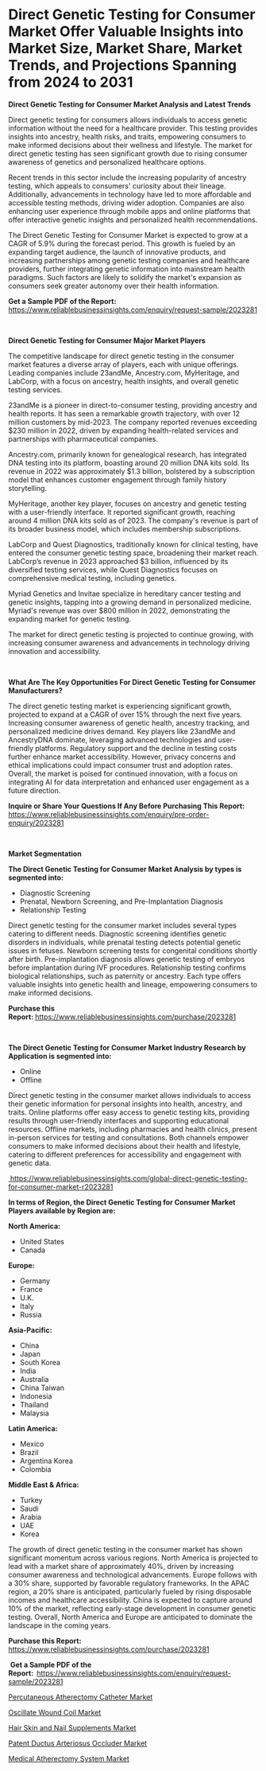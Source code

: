 <p><h1>Direct Genetic Testing for Consumer Market Offer Valuable Insights into Market Size, Market Share, Market Trends, and Projections Spanning from 2024 to 2031</h1></p><p><strong>Direct Genetic Testing for Consumer Market Analysis and Latest Trends</strong></p>
<p><p>Direct genetic testing for consumers allows individuals to access genetic information without the need for a healthcare provider. This testing provides insights into ancestry, health risks, and traits, empowering consumers to make informed decisions about their wellness and lifestyle. The market for direct genetic testing has seen significant growth due to rising consumer awareness of genetics and personalized healthcare options.</p><p>Recent trends in this sector include the increasing popularity of ancestry testing, which appeals to consumers' curiosity about their lineage. Additionally, advancements in technology have led to more affordable and accessible testing methods, driving wider adoption. Companies are also enhancing user experience through mobile apps and online platforms that offer interactive genetic insights and personalized health recommendations.</p><p>The Direct Genetic Testing for Consumer Market is expected to grow at a CAGR of 5.9% during the forecast period. This growth is fueled by an expanding target audience, the launch of innovative products, and increasing partnerships among genetic testing companies and healthcare providers, further integrating genetic information into mainstream health paradigms. Such factors are likely to solidify the market's expansion as consumers seek greater autonomy over their health information.</p></p>
<p><strong>Get a Sample PDF of the Report:&nbsp;</strong> <a href="https://www.reliablebusinessinsights.com/enquiry/request-sample/2023281?utm_campaign=1686&utm_medium=2&utm_source=Github&utm_content=ia&utm_term=28102024&utm_id=direct-genetic-testing-for-consumer">https://www.reliablebusinessinsights.com/enquiry/request-sample/2023281</a></p>
<p>&nbsp;</p>
<p><strong>Direct Genetic Testing for Consumer Major Market Players</strong></p>
<p><p>The competitive landscape for direct genetic testing in the consumer market features a diverse array of players, each with unique offerings. Leading companies include 23andMe, Ancestry.com, MyHeritage, and LabCorp, with a focus on ancestry, health insights, and overall genetic testing services.</p><p>23andMe is a pioneer in direct-to-consumer testing, providing ancestry and health reports. It has seen a remarkable growth trajectory, with over 12 million customers by mid-2023. The company reported revenues exceeding $230 million in 2022, driven by expanding health-related services and partnerships with pharmaceutical companies.</p><p>Ancestry.com, primarily known for genealogical research, has integrated DNA testing into its platform, boasting around 20 million DNA kits sold. Its revenue in 2022 was approximately $1.3 billion, bolstered by a subscription model that enhances customer engagement through family history storytelling.</p><p>MyHeritage, another key player, focuses on ancestry and genetic testing with a user-friendly interface. It reported significant growth, reaching around 4 million DNA kits sold as of 2023. The company's revenue is part of its broader business model, which includes membership subscriptions.</p><p>LabCorp and Quest Diagnostics, traditionally known for clinical testing, have entered the consumer genetic testing space, broadening their market reach. LabCorp’s revenue in 2023 approached $3 billion, influenced by its diversified testing services, while Quest Diagnostics focuses on comprehensive medical testing, including genetics.</p><p>Myriad Genetics and Invitae specialize in hereditary cancer testing and genetic insights, tapping into a growing demand in personalized medicine. Myriad's revenue was over $800 million in 2022, demonstrating the expanding market for genetic testing.</p><p>The market for direct genetic testing is projected to continue growing, with increasing consumer awareness and advancements in technology driving innovation and accessibility.</p></p>
<p>&nbsp;</p>
<p><strong>What Are The Key Opportunities For Direct Genetic Testing for Consumer Manufacturers?</strong></p>
<p><p>The direct genetic testing market is experiencing significant growth, projected to expand at a CAGR of over 15% through the next five years. Increasing consumer awareness of genetic health, ancestry tracking, and personalized medicine drives demand. Key players like 23andMe and AncestryDNA dominate, leveraging advanced technologies and user-friendly platforms. Regulatory support and the decline in testing costs further enhance market accessibility. However, privacy concerns and ethical implications could impact consumer trust and adoption rates. Overall, the market is poised for continued innovation, with a focus on integrating AI for data interpretation and enhanced user engagement as a future direction.</p></p>
<p><strong>Inquire or Share Your Questions If Any Before Purchasing This Report:</strong> <a href="https://www.reliablebusinessinsights.com/enquiry/pre-order-enquiry/2023281?utm_campaign=1686&utm_medium=2&utm_source=Github&utm_content=ia&utm_term=28102024&utm_id=direct-genetic-testing-for-consumer">https://www.reliablebusinessinsights.com/enquiry/pre-order-enquiry/2023281</a></p>
<p>&nbsp;</p>
<p><strong>Market Segmentation</strong></p>
<p><strong>The Direct Genetic Testing for Consumer Market Analysis by types is segmented into:</strong></p>
<p><ul><li>Diagnostic Screening</li><li>Prenatal, Newborn Screening, and Pre-Implantation Diagnosis</li><li>Relationship Testing</li></ul></p>
<p><p>Direct genetic testing for the consumer market includes several types catering to different needs. Diagnostic screening identifies genetic disorders in individuals, while prenatal testing detects potential genetic issues in fetuses. Newborn screening tests for congenital conditions shortly after birth. Pre-implantation diagnosis allows genetic testing of embryos before implantation during IVF procedures. Relationship testing confirms biological relationships, such as paternity or ancestry. Each type offers valuable insights into genetic health and lineage, empowering consumers to make informed decisions.</p></p>
<p><strong>Purchase this Report:&nbsp;</strong><a href="https://www.reliablebusinessinsights.com/purchase/2023281?utm_campaign=1686&utm_medium=2&utm_source=Github&utm_content=ia&utm_term=28102024&utm_id=direct-genetic-testing-for-consumer">https://www.reliablebusinessinsights.com/purchase/2023281</a></p>
<p>&nbsp;</p>
<p><strong>The Direct Genetic Testing for Consumer Market Industry Research by Application is segmented into:</strong></p>
<p><ul><li>Online</li><li>Offline</li></ul></p>
<p><p>Direct genetic testing in the consumer market allows individuals to access their genetic information for personal insights into health, ancestry, and traits. Online platforms offer easy access to genetic testing kits, providing results through user-friendly interfaces and supporting educational resources. Offline markets, including pharmacies and health clinics, present in-person services for testing and consultations. Both channels empower consumers to make informed decisions about their health and lifestyle, catering to different preferences for accessibility and engagement with genetic data.</p></p>
<p><a href="https://www.reliablebusinessinsights.com/global-direct-genetic-testing-for-consumer-market-r2023281?utm_campaign=1686&utm_medium=2&utm_source=Github&utm_content=ia&utm_term=28102024&utm_id=direct-genetic-testing-for-consumer">&nbsp;https://www.reliablebusinessinsights.com/global-direct-genetic-testing-for-consumer-market-r2023281</a></p>
<p><strong>In terms of Region, the Direct Genetic Testing for Consumer Market Players available by Region are:</strong></p>
<p>
    <p> <strong> North America: </strong>
        <ul>
            <li>United States</li>
            <li>Canada</li>
        </ul>
        </p> 
    <p> <strong> Europe: </strong>
        <ul>
            <li>Germany</li>
            <li>France</li>
            <li>U.K.</li>
            <li>Italy</li>
            <li>Russia</li>
        </ul>
        </p> 
    <p> <strong> Asia-Pacific: </strong>
        <ul>
            <li>China</li>
            <li>Japan</li>
            <li>South Korea</li>
            <li>India</li>
            <li>Australia</li>
            <li>China Taiwan</li>
            <li>Indonesia</li>
            <li>Thailand</li>
            <li>Malaysia</li>
        </ul>
        </p> 
    <p> <strong> Latin America: </strong>
        <ul>
            <li>Mexico</li>
            <li>Brazil</li>
            <li>Argentina Korea</li>
            <li>Colombia</li>
        </ul>
        </p> 
    <p> <strong> Middle East & Africa: </strong>
        <ul>
            <li>Turkey</li>
            <li>Saudi</li>
            <li>Arabia</li>
            <li>UAE</li>
            <li>Korea</li>
        </ul>
    </p>
    </p>
<p><p>The growth of direct genetic testing in the consumer market has shown significant momentum across various regions. North America is projected to lead with a market share of approximately 40%, driven by increasing consumer awareness and technological advancements. Europe follows with a 30% share, supported by favorable regulatory frameworks. In the APAC region, a 20% share is anticipated, particularly fueled by rising disposable incomes and healthcare accessibility. China is expected to capture around 10% of the market, reflecting early-stage development in consumer genetic testing. Overall, North America and Europe are anticipated to dominate the landscape in the coming years.</p></p>
<p><strong>Purchase this Report: </strong><a href="https://www.reliablebusinessinsights.com/purchase/2023281?utm_campaign=1686&utm_medium=2&utm_source=Github&utm_content=ia&utm_term=28102024&utm_id=direct-genetic-testing-for-consumer">https://www.reliablebusinessinsights.com/purchase/2023281</a></p>
<p>&nbsp;<strong>Get a Sample PDF of the Report:&nbsp;&nbsp;</strong><a href="https://www.reliablebusinessinsights.com/enquiry/request-sample/2023281?utm_campaign=1686&utm_medium=2&utm_source=Github&utm_content=ia&utm_term=28102024&utm_id=direct-genetic-testing-for-consumer">https://www.reliablebusinessinsights.com/enquiry/request-sample/2023281</a></p>
<p><strong></strong></p>
<p><p><a href="https://www.linkedin.com/pulse/strategic-market-insights-global-percutaneous-atherectomy-zepgf?utm_campaign=1686&utm_medium=2&utm_source=Github&utm_content=ia&utm_term=28102024&utm_id=direct-genetic-testing-for-consumer">Percutaneous Atherectomy Catheter Market</a></p><p><a href="https://www.linkedin.com/pulse/future-innovation-global-oscillate-wound-coil-market-growth-rlwjf?utm_campaign=1686&utm_medium=2&utm_source=Github&utm_content=ia&utm_term=28102024&utm_id=direct-genetic-testing-for-consumer">Oscillate Wound Coil Market</a></p><p><a href="https://github.com/AshikRahman665/Market-Research-Report-List-1/blob/main/hair-skin-and-nail-supplements-market.md?utm_campaign=1686&utm_medium=2&utm_source=Github&utm_content=ia&utm_term=28102024&utm_id=direct-genetic-testing-for-consumer">Hair Skin and Nail Supplements Market</a></p><p><a href="https://www.linkedin.com/pulse/global-patent-ductus-arteriosus-occluder-market-pulse-exrkc?utm_campaign=1686&utm_medium=2&utm_source=Github&utm_content=ia&utm_term=28102024&utm_id=direct-genetic-testing-for-consumer">Patent Ductus Arteriosus Occluder Market</a></p><p><a href="https://www.linkedin.com/pulse/medical-atherectomy-system-market-segmentation-geographical-7jc4c?utm_campaign=1686&utm_medium=2&utm_source=Github&utm_content=ia&utm_term=28102024&utm_id=direct-genetic-testing-for-consumer">Medical Atherectomy System Market</a></p></p>